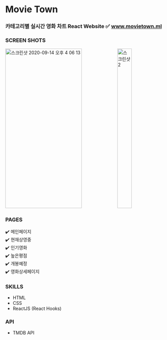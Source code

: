 # Movie Town
### 카테고리별 실시간 영화 차트 React Website  ✅ www.movietown.ml

### SCREEN SHOTS
<p width="100%">
   <img width="69%" height="500"  alt="스크린샷 2020-09-14 오후 4 06 13" src="https://user-images.githubusercontent.com/53952734/93054416-3f94b080-f6a4-11ea-9669-8bc81de2ad61.png">

<img width="30%" height="500" alt="스크린샷2" src="https://user-images.githubusercontent.com/53952734/93053008-212db580-f6a2-11ea-925c-6ebaaa5893a4.png">
</p>


### PAGES

 ✔️ 메인페이지
<br/> ✔️ 현재상영중
<br/> ✔️ 인기영화
<br/> ✔️ 높은평점
<br/> ✔️ 개봉예정
<br/> ✔️ 영화상세페이지

### SKILLS
* HTML
* CSS
* ReactJS (React Hooks)

### API
* TMDB API
